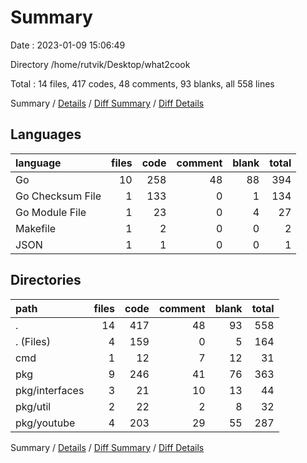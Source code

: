 # Summary

Date : 2023-01-09 15:06:49

Directory /home/rutvik/Desktop/what2cook

Total : 14 files,  417 codes, 48 comments, 93 blanks, all 558 lines

Summary / [Details](details.md) / [Diff Summary](diff.md) / [Diff Details](diff-details.md)

## Languages
| language | files | code | comment | blank | total |
| :--- | ---: | ---: | ---: | ---: | ---: |
| Go | 10 | 258 | 48 | 88 | 394 |
| Go Checksum File | 1 | 133 | 0 | 1 | 134 |
| Go Module File | 1 | 23 | 0 | 4 | 27 |
| Makefile | 1 | 2 | 0 | 0 | 2 |
| JSON | 1 | 1 | 0 | 0 | 1 |

## Directories
| path | files | code | comment | blank | total |
| :--- | ---: | ---: | ---: | ---: | ---: |
| . | 14 | 417 | 48 | 93 | 558 |
| . (Files) | 4 | 159 | 0 | 5 | 164 |
| cmd | 1 | 12 | 7 | 12 | 31 |
| pkg | 9 | 246 | 41 | 76 | 363 |
| pkg/interfaces | 3 | 21 | 10 | 13 | 44 |
| pkg/util | 2 | 22 | 2 | 8 | 32 |
| pkg/youtube | 4 | 203 | 29 | 55 | 287 |

Summary / [Details](details.md) / [Diff Summary](diff.md) / [Diff Details](diff-details.md)